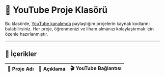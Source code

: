 # 🎥 YouTube Proje Klasörü

Bu klasörde, <a href="https://www.youtube.com/@miniproject-x4v">YouTube kanalımda</a> paylaştığım projelerin kaynak kodlarını bulabilirsiniz. Her proje, öğrenmenizi ve ilham almanızı kolaylaştırmak için özenle hazırlanmıştır.

---

## 📜 İçerikler

| 📌 **Proje Adı**  | 📝 **Açıklama**              | 🎬 **YouTube Bağlantısı**         |
|-------------------|-----------------------------|-----------------------------------|
